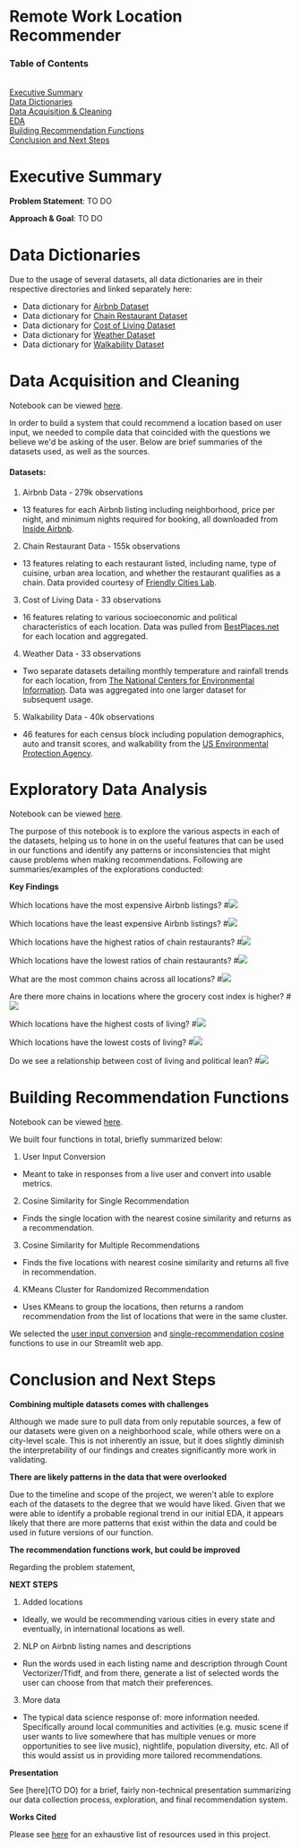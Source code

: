 # Remote Work Location Recommender

### **Table of Contents**
<br>[Executive Summary](#executive-summary)
<br>[Data Dictionaries](#data-dictionaries)
<br>[Data Acquisition & Cleaning](#data-acquisition-and-cleaning)
<br>[EDA](#exploratory-data-analysis)
<br>[Building Recommendation Functions](#building-recommendation-functions)
<br>[Conclusion and Next Steps](#conclusion-and-next-steps)


# Executive Summary

**Problem Statement**: TO DO

**Approach & Goal**: TO DO


# Data Dictionaries

Due to the usage of several datasets, all data dictionaries are in their respective directories and linked separately here:

- Data dictionary for [Airbnb Dataset](./datasets/airbnbs/airbnb_data_dict.md)
- Data dictionary for [Chain Restaurant Dataset](./datasets/things_to_do/chain_rest_data_dict.md)
- Data dictionary for [Cost of Living Dataset](./datasets/cost_of_living/cost_of_living_data_dict.md)
- Data dictionary for [Weather Dataset](./datasets/weather/weather_data_dict.md)
- Data dictionary for [Walkability Dataset](./datasets/walkability/walkability_data_dict.md)

# Data Acquisition and Cleaning
Notebook can be viewed [here](./notebooks/01_data_acq_clean.ipynb).

In order to build a system that could recommend a location based on user input, we needed to compile data that coincided with the questions we believe we'd be asking of the user. Below are brief summaries of the datasets used, as well as the sources.

#### **Datasets:**
1. Airbnb Data - 279k observations
- 13 features for each Airbnb listing including neighborhood, price per night, and minimum nights required for booking, all downloaded from [Inside Airbnb](http://insideairbnb.com/get-the-data/).

2. Chain Restaurant Data - 155k observations
- 13 features relating to each restaurant listed, including name, type of cuisine, urban area location, and whether the restaurant qualifies as a chain. Data provided courtesy of [Friendly Cities Lab](https://github.com/friendlycities-gatech/chainness).

3. Cost of Living Data - 33 observations
- 16 features relating to various socioeconomic and political characteristics of each location. Data was pulled from [BestPlaces.net](https://www.bestplaces.net/) for each location and aggregated.

4. Weather Data - 33 observations
- Two separate datasets detailing monthly temperature and rainfall trends for each location, from [The National Centers for Environmental Information](https://www.ncei.noaa.gov/). Data was aggregated into one larger dataset for subsequent usage.

5. Walkability Data - 40k observations
- 46 features for each census block including population demographics, auto and transit scores, and walkability from the [US Environmental Protection Agency](https://www.epa.gov/smartgrowth/smart-location-mapping#walkability).

# Exploratory Data Analysis
Notebook can be viewed [here](./notebooks/02_eda.ipynb).

The purpose of this notebook is to explore the various aspects in each of the datasets, helping us to hone in on the useful features that can be used in our functions and identify any patterns or inconsistencies that might cause problems when making recommendations. Following are summaries/examples of the explorations conducted:

**Key Findings**

Which locations have the most expensive Airbnb listings?
#![](visualizations/barh_most_exp_airbnb_prices.png)

Which locations have the least expensive Airbnb listings?
#![](visualizations/barh_least_exp_airbnb_prices.png)

Which locations have the highest ratios of chain restaurants?
#![](visualizations/barh_high_chain_ratio.png)

Which locations have the lowest ratios of chain restaurants?
#![](visualizations/barh_low_chain_ratio.png)

What are the most common chains across all locations?
#![](visualizations/barh_most_common_chains.png)

Are there more chains in locations where the grocery cost index is higher?
#![](visualizations/scatter_chain_v_grocery_idx.png)

Which locations have the highest costs of living?
#![](visualizations/barh_high_coli.png)

Which locations have the lowest costs of living?
#![](visualizations/barh_low_coli.png)

Do we see a relationship between cost of living and political lean?
#![](visualizations/scatter_coli_v_poli.png)


# Building Recommendation Functions
Notebook can be viewed [here](./notebooks/03_building_rec_function.ipynb).

We built four functions in total, briefly summarized below:

1. User Input Conversion
- Meant to take in responses from a live user and convert into usable metrics.

2. Cosine Similarity for Single Recommendation
- Finds the single location with the nearest cosine similarity and returns as a recommendation.

3. Cosine Similarity for Multiple Recommendations
- Finds the five locations with nearest cosine similarity and returns all five in recommendation.

4. KMeans Cluster for Randomized Recommendation
- Uses KMeans to group the locations, then returns a random recommendation from the list of locations that were in the same cluster.

We selected the [user input conversion](./streamlit/stlib/user_input_converter.py) and [single-recommendation cosine](./streamlit/stlib/generate_rec.py) functions to use in our Streamlit web app.


# Conclusion and Next Steps

**Combining multiple datasets comes with challenges**

Although we made sure to pull data from only reputable sources, a few of our datasets were given on a neighborhood scale, while others were on a city-level scale. This is not inherently an issue, but it does slightly diminish the interpretability of our findings and creates significantly more work in validating.

**There are likely patterns in the data that were overlooked**

Due to the timeline and scope of the project, we weren't able to explore each of the datasets to the degree that we would have liked. Given that we were able to identify a probable regional trend in our initial EDA, it appears likely that there are more patterns that exist within the data and could be used in future versions of our function.

**The recommendation functions work, but could be improved**

Regarding the problem statement,

**NEXT STEPS**

1. Added locations
- Ideally, we would be recommending various cities in every state and eventually, in international locations as well.

2. NLP on Airbnb listing names and descriptions
- Run the words used in each listing name and description through Count Vectorizer/Tfidf, and from there, generate a list of selected words the user can choose from that match their preferences.

3. More data
- The typical data science response of: more information needed. Specifically around local communities and activities (e.g. music scene if user wants to live somewhere that has multiple venues or more opportunities to see live music), nightlife, population diversity, etc. All of this would assist us in providing more tailored recommendations.


**Presentation**

See [here](TO DO) for a brief, fairly non-technical presentation summarizing our data collection process, exploration, and final recommendation system.

**Works Cited**

Please see [here](./addtl/works_cited.pdf) for an exhaustive list of resources used in this project.
